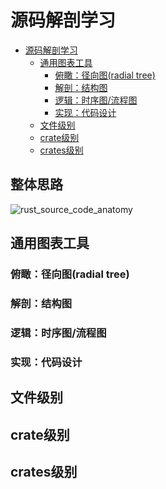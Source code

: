 # 源码解剖学习

<!--ts-->

* [源码解剖学习](#源码解剖学习)
    * [通用图表工具](#通用图表工具)
        * [俯瞰：径向图(radial tree)](#俯瞰径向图radial-tree)
        * [解剖：结构图](#解剖结构图)
        * [逻辑：时序图/流程图](#逻辑时序图流程图)
        * [实现：代码设计](#实现代码设计)
    * [文件级别](#文件级别)
    * [crate级别](#crate级别)
    * [crates级别](#crates级别)

<!-- Created by https://github.com/ekalinin/github-markdown-toc -->
<!-- Added by: runner, at: Thu Aug 25 14:20:28 UTC 2022 -->

<!--te-->

## 整体思路

![rust_source_code_anatomy](kroki-excalidraw:../../materials/anatomy/rust_source_code_anatomy.excalidraw)

## 通用图表工具

### 俯瞰：径向图(radial tree)

### 解剖：结构图

### 逻辑：时序图/流程图

### 实现：代码设计

## 文件级别

## crate级别

## crates级别